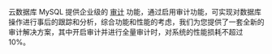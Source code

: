 云数据库 MySQL 提供企业级的 [审计](https://cloud.tencent.com/document/product/672/14401) 功能，通过启用审计功能，可实现对数据库操作进行事后的跟踪和分析，综合功能和性能的考虑，我们为您提供了一套全新的审计解决方案，其中开启审计并进行全量审计时，对系统的性能损耗不超过10%。

